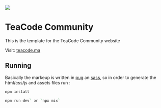 [<img src="https://teacode.ma/assets/img/teacode/simple-cover.png" />](https://teacode.ma)

# TeaCode Community

This is the template for the TeaCode Community website

Visit: [teacode.ma](https://teacode.ma/)

## Running

Basically the markeup is written in [pug](https://pugjs.org/) an [sass](https://sass-lang.com/), so in order to generate the html/css/js and assets files run :

```bash
npm install
```

```bash
npm run dev` or `npx mix`
```
